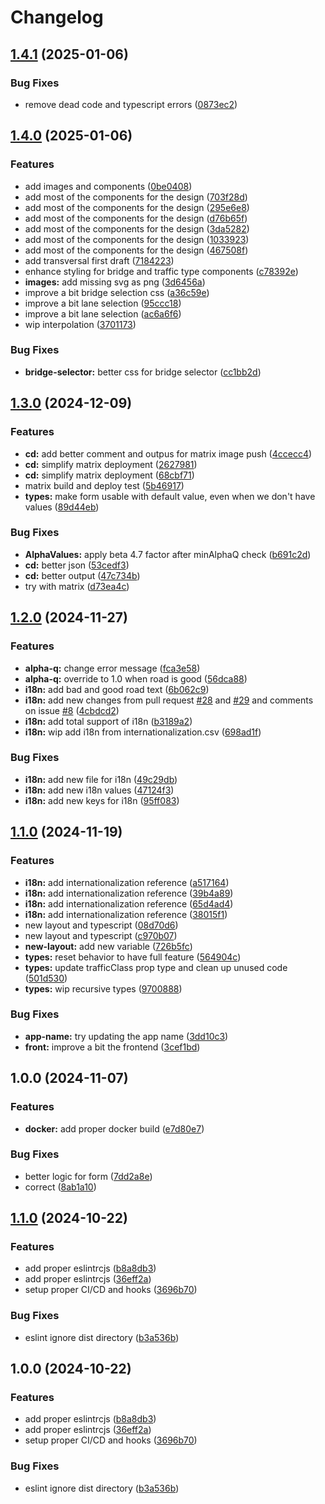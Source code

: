 # Changelog

## [1.4.1](https://github.com/EPFL-ENAC/resslab-astra_82001/compare/v1.4.0...v1.4.1) (2025-01-06)


### Bug Fixes

* remove dead code and typescript errors ([0873ec2](https://github.com/EPFL-ENAC/resslab-astra_82001/commit/0873ec2d4b6ab4bd24d1b861a21e9c0f4b6ba538))

## [1.4.0](https://github.com/EPFL-ENAC/resslab-astra_82001/compare/v1.3.0...v1.4.0) (2025-01-06)


### Features

* add images and components ([0be0408](https://github.com/EPFL-ENAC/resslab-astra_82001/commit/0be0408b483277076978991d6d5607a79f094c44))
* add most of the components for the design ([703f28d](https://github.com/EPFL-ENAC/resslab-astra_82001/commit/703f28d120960078851fbc43c85d59c2b402edf3))
* add most of the components for the design ([295e6e8](https://github.com/EPFL-ENAC/resslab-astra_82001/commit/295e6e8f76b13238d6a498c071ed5a88c48748db))
* add most of the components for the design ([d76b65f](https://github.com/EPFL-ENAC/resslab-astra_82001/commit/d76b65fc9368463053fd373241ebdd98aca39320))
* add most of the components for the design ([3da5282](https://github.com/EPFL-ENAC/resslab-astra_82001/commit/3da52829adbadf57c21c21e21b54249f0a747ade))
* add most of the components for the design ([1033923](https://github.com/EPFL-ENAC/resslab-astra_82001/commit/10339231f23d143a2a5718766740df169e3fae95))
* add most of the components for the design ([467508f](https://github.com/EPFL-ENAC/resslab-astra_82001/commit/467508f7f709889bb3cf8dae80dc6dcdc73810ab))
* add transversal first draft ([7184223](https://github.com/EPFL-ENAC/resslab-astra_82001/commit/7184223aa731088edfe07c985edc0912dfb689ed))
* enhance styling for bridge and traffic type components ([c78392e](https://github.com/EPFL-ENAC/resslab-astra_82001/commit/c78392e38de93485a57f22c5fdc1927473abe8b8))
* **images:** add missing svg as png ([3d6456a](https://github.com/EPFL-ENAC/resslab-astra_82001/commit/3d6456ab9955f5c178803b518f706470d2ffae15))
* improve a bit bridge selection css ([a36c59e](https://github.com/EPFL-ENAC/resslab-astra_82001/commit/a36c59eedee1af663a1a83c91307a37733c21a72))
* improve a bit lane selection ([95ccc18](https://github.com/EPFL-ENAC/resslab-astra_82001/commit/95ccc1831d5c4457509ee2dc7e9e09a1e1a29046))
* improve a bit lane selection ([ac6a6f6](https://github.com/EPFL-ENAC/resslab-astra_82001/commit/ac6a6f6ab15e8c2bb2e64b308f416ac600c22c59))
* wip interpolation ([3701173](https://github.com/EPFL-ENAC/resslab-astra_82001/commit/37011738696ecf556daed62cdc0af55f2567693c))


### Bug Fixes

* **bridge-selector:** better css for bridge selector ([cc1bb2d](https://github.com/EPFL-ENAC/resslab-astra_82001/commit/cc1bb2dbe874321ebe6fb17fb58ec64ea9d751a4))

## [1.3.0](https://github.com/EPFL-ENAC/resslab-astra_82001/compare/v1.2.1...v1.3.0) (2024-12-09)


### Features

* **cd:** add better comment and outpus for matrix image push ([4ccecc4](https://github.com/EPFL-ENAC/resslab-astra_82001/commit/4ccecc41aaff2e67539d184e1cbb2d291cbd7b85))
* **cd:** simplify matrix deployment ([2627981](https://github.com/EPFL-ENAC/resslab-astra_82001/commit/26279810d5addb296c7a74f9bbab7a8a3620e113))
* **cd:** simplify matrix deployment ([68cbf71](https://github.com/EPFL-ENAC/resslab-astra_82001/commit/68cbf713a303c3f1978fd6a1be285c280cce86f2))
* matrix build and deploy test ([5b46917](https://github.com/EPFL-ENAC/resslab-astra_82001/commit/5b469172376809d1ede8e80e7c37e08cdccf900a))
* **types:** make form usable with default value, even when we don't have values ([89d44eb](https://github.com/EPFL-ENAC/resslab-astra_82001/commit/89d44eb35fbe945baf7675797df6a115d4a63df5))


### Bug Fixes

* **AlphaValues:** apply beta 4.7 factor after minAlphaQ check ([b691c2d](https://github.com/EPFL-ENAC/resslab-astra_82001/commit/b691c2d0a61dbb7615aa825a9fb6acdc46a1d272))
* **cd:** better json ([53cedf3](https://github.com/EPFL-ENAC/resslab-astra_82001/commit/53cedf34f5c65372d7b4a751cef9fdaa7de07932))
* **cd:** better output ([47c734b](https://github.com/EPFL-ENAC/resslab-astra_82001/commit/47c734b143b93a20f5997f752702dade4658d1e9))
* try with matrix ([d73ea4c](https://github.com/EPFL-ENAC/resslab-astra_82001/commit/d73ea4cd53be231681b7dd74f56b328eac40fad4))

## [1.2.0](https://github.com/EPFL-ENAC/resslab-astra_82001/compare/v1.1.0...v1.2.0) (2024-11-27)


### Features

* **alpha-q:** change error message ([fca3e58](https://github.com/EPFL-ENAC/resslab-astra_82001/commit/fca3e58eea8dfce68c5d0ac6ab190a8f57e446d0))
* **alpha-q:** override to 1.0 when road is good ([56dca88](https://github.com/EPFL-ENAC/resslab-astra_82001/commit/56dca88907906360345d352e8fb5b543e27dcfa4))
* **i18n:** add bad and good road text ([6b062c9](https://github.com/EPFL-ENAC/resslab-astra_82001/commit/6b062c9d785098068aecbaaa43595fd51a1fd191))
* **i18n:** add new changes from pull request [#28](https://github.com/EPFL-ENAC/resslab-astra_82001/issues/28) and [#29](https://github.com/EPFL-ENAC/resslab-astra_82001/issues/29) and comments on issue [#8](https://github.com/EPFL-ENAC/resslab-astra_82001/issues/8) ([4cbdcd2](https://github.com/EPFL-ENAC/resslab-astra_82001/commit/4cbdcd2439c636b970134e2f2ebf48e1dfbbdc74))
* **i18n:** add total support of i18n ([b3189a2](https://github.com/EPFL-ENAC/resslab-astra_82001/commit/b3189a2377d3a32916113898dfe002649fbf52e1))
* **i18n:** wip add i18n from internationalization.csv ([698ad1f](https://github.com/EPFL-ENAC/resslab-astra_82001/commit/698ad1faef778639605a80a3bd579f649ed93d08))


### Bug Fixes

* **i18n:** add new file for i18n ([49c29db](https://github.com/EPFL-ENAC/resslab-astra_82001/commit/49c29db7f4b91b09bc373f4b75ed7278f9115793))
* **i18n:** add new i18n values ([47124f3](https://github.com/EPFL-ENAC/resslab-astra_82001/commit/47124f3bfef6961b3aa36fc58cbe27be6fc89e59))
* **i18n:** add new keys for i18n ([95ff083](https://github.com/EPFL-ENAC/resslab-astra_82001/commit/95ff083a1a3f3bcbbbbb8e1fdab64a0577b606d9))

## [1.1.0](https://github.com/EPFL-ENAC/resslab-astra_82001/compare/v1.0.0...v1.1.0) (2024-11-19)


### Features

* **i18n:** add internationalization reference ([a517164](https://github.com/EPFL-ENAC/resslab-astra_82001/commit/a517164d2b2c957dae3693c6f9f0cb601b8b2c50))
* **i18n:** add internationalization reference ([39b4a89](https://github.com/EPFL-ENAC/resslab-astra_82001/commit/39b4a89005b47e77485096dca4d3c941c3204968))
* **i18n:** add internationalization reference ([65d4ad4](https://github.com/EPFL-ENAC/resslab-astra_82001/commit/65d4ad49a3d2c19f00cc584938cffbe026b428eb))
* **i18n:** add internationalization reference ([38015f1](https://github.com/EPFL-ENAC/resslab-astra_82001/commit/38015f1522bf34e7ac3c82b306de4e5316309a8f))
* new layout and typescript ([08d70d6](https://github.com/EPFL-ENAC/resslab-astra_82001/commit/08d70d60d204eebb262479b33d459d7c71d9dba4))
* new layout and typescript ([c970b07](https://github.com/EPFL-ENAC/resslab-astra_82001/commit/c970b0799131f949bd4a0d28d8c878959b8507ad))
* **new-layout:** add new variable ([726b5fc](https://github.com/EPFL-ENAC/resslab-astra_82001/commit/726b5fcbf90b1a8388fcda6ea8f0156655776a06))
* **types:** reset behavior to have full feature ([564904c](https://github.com/EPFL-ENAC/resslab-astra_82001/commit/564904c3ae406b8c5b0d223b82ffe45bfe325e53))
* **types:** update trafficClass prop type and clean up unused code ([501d530](https://github.com/EPFL-ENAC/resslab-astra_82001/commit/501d5305fdf55089d561ab7218f3ed5576096260))
* **types:** wip recursive types ([9700888](https://github.com/EPFL-ENAC/resslab-astra_82001/commit/9700888fddc49c5abe083e32cdf5ae2707f05742))


### Bug Fixes

* **app-name:** try updating the app name ([3dd10c3](https://github.com/EPFL-ENAC/resslab-astra_82001/commit/3dd10c3cab7db1d15601d587fe8e709d452f46b7))
* **front:** improve a bit the frontend ([3cef1bd](https://github.com/EPFL-ENAC/resslab-astra_82001/commit/3cef1bdfc5764e6e3c6bc35510f9096445b0b8a1))

## 1.0.0 (2024-11-07)


### Features

* **docker:** add proper docker build ([e7d80e7](https://github.com/EPFL-ENAC/resslab-astra_82001/commit/e7d80e7f94fce4f0460383c8451b30b380663868))


### Bug Fixes

* better logic for form ([7dd2a8e](https://github.com/EPFL-ENAC/resslab-astra_82001/commit/7dd2a8eb7de5cf0b2dd153f97e2595d3045bdc21))
* correct ([8ab1a10](https://github.com/EPFL-ENAC/resslab-astra_82001/commit/8ab1a102b133bac6b6261a1f1b849d1de9fc44f0))

## [1.1.0](https://github.com/EPFL-ENAC/resslab-astra_82001/compare/v1.0.0...v1.1.0) (2024-10-22)


### Features

* add proper eslintrcjs ([b8a8db3](https://github.com/EPFL-ENAC/resslab-astra_82001/commit/b8a8db368778f0388e5aee471f90929284b23baf))
* add proper eslintrcjs ([36eff2a](https://github.com/EPFL-ENAC/resslab-astra_82001/commit/36eff2a4d744dc3d9339995a4e187a2159286c27))
* setup proper CI/CD and hooks ([3696b70](https://github.com/EPFL-ENAC/resslab-astra_82001/commit/3696b707e5c345fde9bd499ac5ea9728bed194e4))


### Bug Fixes

* eslint ignore dist directory ([b3a536b](https://github.com/EPFL-ENAC/resslab-astra_82001/commit/b3a536bf9ddb9c32870fecf3fa5d0b0edab7b43c))

## 1.0.0 (2024-10-22)


### Features

* add proper eslintrcjs ([b8a8db3](https://github.com/EPFL-ENAC/resslab-astra_82001/commit/b8a8db368778f0388e5aee471f90929284b23baf))
* add proper eslintrcjs ([36eff2a](https://github.com/EPFL-ENAC/resslab-astra_82001/commit/36eff2a4d744dc3d9339995a4e187a2159286c27))
* setup proper CI/CD and hooks ([3696b70](https://github.com/EPFL-ENAC/resslab-astra_82001/commit/3696b707e5c345fde9bd499ac5ea9728bed194e4))


### Bug Fixes

* eslint ignore dist directory ([b3a536b](https://github.com/EPFL-ENAC/resslab-astra_82001/commit/b3a536bf9ddb9c32870fecf3fa5d0b0edab7b43c))
